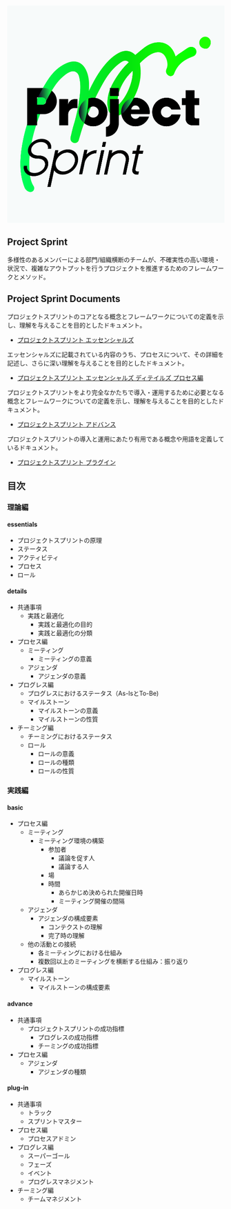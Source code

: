 ![Project Sprint](../images/pjs_logo.png)

## Project Sprint

多様性のあるメンバーによる部門/組織横断のチームが、不確実性の高い環境・状況で、複雑なアウトプットを行うプロジェクトを推進するためのフレームワークとメソッド。

## Project Sprint Documents

プロジェクトスプリントのコアとなる概念とフレームワークについての定義を示し、理解を与えることを目的としたドキュメント。

* [プロジェクトスプリント エッセンシャルズ](essentials/index.md)

エッセンシャルズに記載されている内容のうち、プロセスについて、その詳細を記述し、さらに深い理解を与えることを目的としたドキュメント。

* [プロジェクトスプリント エッセンシャルズ ディテイルズ プロセス編](essentials/details.html)

プロジェクトスプリントをより完全なかたちで導入・運用するために必要となる概念とフレームワークについての定義を示し、理解を与えることを目的としたドキュメント。

* [プロジェクトスプリント アドバンス](advance/index.html)

プロジェクトスプリントの導入と運用にあたり有用である概念や用語を定義しているドキュメント。

* [プロジェクトスプリント プラグイン](plug-in/index.html)

## 目次

### 理論編

#### essentials
- プロジェクトスプリントの原理
- ステータス
- アクティビティ
- プロセス
- ロール

#### details
- 共通事項
  - 実践と最適化
    - 実践と最適化の目的
    - 実践と最適化の分類
- プロセス編
  - ミーティング
    - ミーティングの意義
  - アジェンダ
    - アジェンダの意義
- プログレス編
  - プログレスにおけるステータス（As-IsとTo-Be)
  - マイルストーン
    - マイルストーンの意義
    - マイルストーンの性質
- チーミング編
  - チーミングにおけるステータス
  - ロール
    - ロールの意義
    - ロールの種類
    - ロールの性質

### 実践編

#### basic
- プロセス編
  - ミーティング
    - ミーティング環境の構築
      - 参加者
        - 議論を促す人
        - 議論する人
      - 場
      - 時間
        - あらかじめ決められた開催日時
        - ミーティング開催の間隔
  - アジェンダ
    - アジェンダの構成要素
      - コンテクストの理解
      - 完了時の理解
  - 他の活動との接続
    - 各ミーティングにおける仕組み
    - 複数回以上のミーティングを横断する仕組み：振り返り
- プログレス編
  - マイルストーン
    - マイルストーンの構成要素

#### advance
- 共通事項
  - プロジェクトスプリントの成功指標
    - プログレスの成功指標
    - チーミングの成功指標
- プロセス編
  - アジェンダ
    - アジェンダの種類

#### plug-in
- 共通事項
  - トラック
  - スプリントマスター
- プロセス編
  - プロセスアドミン
- プログレス編
  - スーパーゴール
  - フェーズ
  - イベント
  - プログレスマネジメント
- チーミング編
  - チームマネジメント
